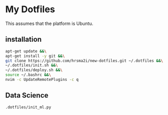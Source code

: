 # My Dotfiles

This assumes that the platform is Ubuntu.

## installation

```sh
apt-get update &&\
apt-get install -y git &&\
git clone https://github.com/hrsma2i/new-dotfiles.git ~/.dotfiles &&\
~/.dotfiles/init.sh &&\
~/.dotfiles/deploy.sh &&\
source ~/.bashrc &&\
nvim -c UpdateRemotePlugins -c q
```

## Data Science

```sh
.dotfiles/init_ml.py
```
